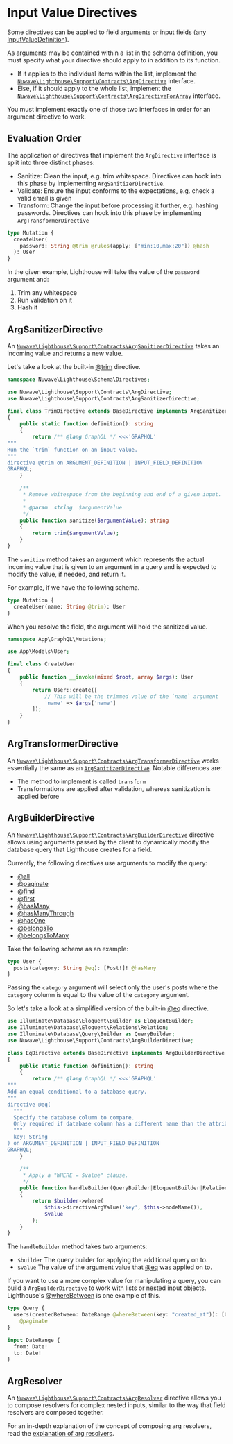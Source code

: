 # Input Value Directives

Some directives can be applied to field arguments or input fields (any [InputValueDefinition](https://graphql.github.io/graphql-spec/June2018/#InputValueDefinition)).

As arguments may be contained within a list in the schema definition, you must specify
what your directive should apply to in addition to its function.

- If it applies to the individual items within the list,
  implement the [`Nuwave\Lighthouse\Support\Contracts\ArgDirective`](https://github.com/nuwave/lighthouse/tree/master/src/Support/Contracts/ArgDirective.php) interface.
- Else, if it should apply to the whole list,
  implement the [`Nuwave\Lighthouse\Support\Contracts\ArgDirectiveForArray`](https://github.com/nuwave/lighthouse/tree/master/src/Support/Contracts/ArgDirectiveForArray.php) interface.

You must implement exactly one of those two interfaces in order for an argument directive to work.

## Evaluation Order

The application of directives that implement the `ArgDirective` interface is
split into three distinct phases:

- Sanitize: Clean the input, e.g. trim whitespace.
  Directives can hook into this phase by implementing `ArgSanitizerDirective`.
- Validate: Ensure the input conforms to the expectations, e.g. check a valid email is given
- Transform: Change the input before processing it further, e.g. hashing passwords.
  Directives can hook into this phase by implementing `ArgTransformerDirective`

```graphql
type Mutation {
  createUser(
    password: String @trim @rules(apply: ["min:10,max:20"]) @hash
  ): User
}
```

In the given example, Lighthouse will take the value of the `password` argument and:

1. Trim any whitespace
1. Run validation on it
1. Hash it

## ArgSanitizerDirective

An [`Nuwave\Lighthouse\Support\Contracts\ArgSanitizerDirective`](https://github.com/nuwave/lighthouse/blob/master/src/Support/Contracts/ArgSanitizerDirective.php)
takes an incoming value and returns a new value.

Let's take a look at the built-in [@trim](../api-reference/directives.md#trim) directive.

```php
namespace Nuwave\Lighthouse\Schema\Directives;

use Nuwave\Lighthouse\Support\Contracts\ArgDirective;
use Nuwave\Lighthouse\Support\Contracts\ArgSanitizerDirective;

final class TrimDirective extends BaseDirective implements ArgSanitizerDirective, ArgDirective
{
    public static function definition(): string
    {
        return /** @lang GraphQL */ <<<'GRAPHQL'
"""
Run the `trim` function on an input value.
"""
directive @trim on ARGUMENT_DEFINITION | INPUT_FIELD_DEFINITION
GRAPHQL;
    }

    /**
     * Remove whitespace from the beginning and end of a given input.
     *
     * @param  string  $argumentValue
     */
    public function sanitize($argumentValue): string
    {
        return trim($argumentValue);
    }
}
```

The `sanitize` method takes an argument which represents the actual incoming value that is given
to an argument in a query and is expected to modify the value, if needed, and return it.

For example, if we have the following schema.

```graphql
type Mutation {
  createUser(name: String @trim): User
}
```

When you resolve the field, the argument will hold the sanitized value.

```php
namespace App\GraphQL\Mutations;

use App\Models\User;

final class CreateUser
{
    public function __invoke(mixed $root, array $args): User
    {
        return User::create([
            // This will be the trimmed value of the `name` argument
            'name' => $args['name']
        ]);
    }
}
```

## ArgTransformerDirective

An [`Nuwave\Lighthouse\Support\Contracts\ArgTransformerDirective`](https://github.com/nuwave/lighthouse/blob/master/src/Support/Contracts/ArgTransformerDirective.php)
works essentially the same as an [`ArgSanitizerDirective`](#argsanitizerdirective).
Notable differences are:

- The method to implement is called `transform`
- Transformations are applied after validation, whereas sanitization is applied before

## ArgBuilderDirective

An [`Nuwave\Lighthouse\Support\Contracts\ArgBuilderDirective`](https://github.com/nuwave/lighthouse/blob/master/src/Support/Contracts/ArgBuilderDirective.php)
directive allows using arguments passed by the client to dynamically
modify the database query that Lighthouse creates for a field.

Currently, the following directives use arguments to modify the query:

- [@all](../api-reference/directives.md#all)
- [@paginate](../api-reference/directives.md#paginate)
- [@find](../api-reference/directives.md#find)
- [@first](../api-reference/directives.md#first)
- [@hasMany](../api-reference/directives.md#hasmany)
- [@hasManyThrough](../api-reference/directives.md#hasmanythrough)
- [@hasOne](../api-reference/directives.md#hasone)
- [@belongsTo](../api-reference/directives.md#belongsto)
- [@belongsToMany](../api-reference/directives.md#belongstomany)

Take the following schema as an example:

```graphql
type User {
  posts(category: String @eq): [Post!]! @hasMany
}
```

Passing the `category` argument will select only the user's posts
where the `category` column is equal to the value of the `category` argument.

So let's take a look at a simplified version of the built-in [@eq](../api-reference/directives.md#eq) directive.

```php
use Illuminate\Database\Eloquent\Builder as EloquentBuilder;
use Illuminate\Database\Eloquent\Relations\Relation;
use Illuminate\Database\Query\Builder as QueryBuilder;
use Nuwave\Lighthouse\Support\Contracts\ArgBuilderDirective;

class EqDirective extends BaseDirective implements ArgBuilderDirective
{
    public static function definition(): string
    {
        return /** @lang GraphQL */ <<<'GRAPHQL'
"""
Add an equal conditional to a database query.
"""
directive @eq(
  """
  Specify the database column to compare.
  Only required if database column has a different name than the attribute in your schema.
  """
  key: String
) on ARGUMENT_DEFINITION | INPUT_FIELD_DEFINITION
GRAPHQL;
    }

    /**
     * Apply a "WHERE = $value" clause.
     */
    public function handleBuilder(QueryBuilder|EloquentBuilder|Relation $builder, $value): QueryBuilder|EloquentBuilder|Relation
    {
        return $builder->where(
            $this->directiveArgValue('key', $this->nodeName()),
            $value
        );
    }
}
```

The `handleBuilder` method takes two arguments:

- `$builder`
  The query builder for applying the additional query on to.
- `$value`
  The value of the argument value that [@eq](../api-reference/directives.md#eq) was applied on to.

If you want to use a more complex value for manipulating a query,
you can build a `ArgBuilderDirective` to work with lists or nested input objects.
Lighthouse's [@whereBetween](../api-reference/directives.md#wherebetween) is one example of this.

```graphql
type Query {
  users(createdBetween: DateRange @whereBetween(key: "created_at")): [User!]!
    @paginate
}

input DateRange {
  from: Date!
  to: Date!
}
```

## ArgResolver

An [`Nuwave\Lighthouse\Support\Contracts\ArgResolver`](https://github.com/nuwave/lighthouse/tree/master/src/Support/Contracts/ArgResolver.php)
directive allows you to compose resolvers for complex nested inputs, similar to the way
that field resolvers are composed together.

For an in-depth explanation of the concept of composing arg resolvers,
read the [explanation of arg resolvers](../concepts/arg-resolvers.md).
